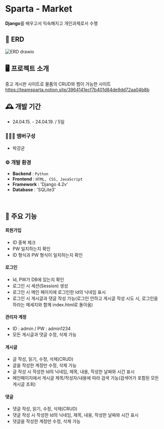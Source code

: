 # Sparta - Market
**Django**를 배우고서 익숙해지고 개인과제로서 수행

## 📑 ERD
![ERD drawio](https://github.com/pkg0203/SpartaMarket/assets/141356379/8d58cfa6-90c2-458e-ba43-a1417af9e413)


## 🖥️ 프로젝트 소개
중고 게시판 사이트로 물품의 CRUD와 찜이 가능한 사이트
https://teamsparta.notion.site/3964141ecf7b401d84de9dd72aa04b8b
<br>

## 🕰️ 개발 기간
* 24.04.15. - 24.04.19. / 5일

### 🧑‍🤝‍🧑 맴버구성 
* 박강균


### ⚙️ 개발 환경
- **Backend** : `Python`
- **Frontend** : `HTML, CSS, JavaScript`
- **Framework** : 'Django 4.2v'
- **Database** : 'SQLite3'
<br>



## 📌 주요 기능
#### 회원가입
- ID 중복 체크
- PW 일치하는지 확인
- ID 형식과 PW 형식이 일치하는지 확인
#### 로그인
- Id, PW가 DB에 있는지 확인
- 로그인 시 세션(Session) 생성
- 로그인 시 메인 페이지에 로그인한 Id의 닉네임 표시
- 로그인 시 게시글과 댓글 작성 가능(로그인 안하고 게시글 작성 시도 시, 로그인을 하라는 메세지와 함께 index.html로 돌아옴)
#### 관리자 계정
- ID : admin / PW : admin1234
- 모든 게시글과 댓글 수정, 삭제 가능
#### 게시글
- 글 작성, 읽기, 수정, 삭제(CRUD)
- 글을 작성한 계정만 수정, 삭제 가능
- 글 작성 시 작성한 Id의 닉네임, 제목, 내용, 작성한 날짜와 시간 표시
- 메인페이지에서 게시글 제목/작성자/내용에 따라 검색 가능(검색어가 포함된 모든 게시글 조회)
#### 댓글
- 댓글 작성, 읽기, 수정, 삭제(CRUD)
- 댓글 작성 시 작성한 Id의 닉네임, 제목, 내용, 작성한 날짜와 시간 표시
- 댓글을 작성한 계정만 수정, 삭제 가능
